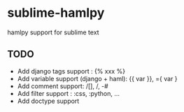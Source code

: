 sublime-hamlpy
==============

hamlpy support for sublime text

## TODO

* Add django tags support : {% xxx %}
* Add variable support (django + haml): {{ var }}, ={ var }
* Add comment support: /[], /, -#
* Add filter support : :css, :python, …
* Add doctype support
